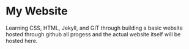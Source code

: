 # My Website

Learning CSS, HTML, Jekyll, and GIT through building a basic website hosted through github all progess and the actual website itself will be hosted here.
